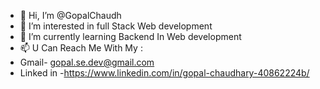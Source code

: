 - 👋 Hi, I’m @GopalChaudh
- 👀 I’m interested in full Stack Web development
- 🌱 I’m currently learning Backend In Web development
- 📫 U Can Reach Me With My :
- Gmail- gopal.se.dev@gmail.com
- Linked in -https://www.linkedin.com/in/gopal-chaudhary-40862224b/

<!---
GopalChaudh/GopalChaudh is a ✨ special ✨ repository because its `README.md` (this file) appears on your GitHub profile.
You can click the Preview link to take a look at your changes.
--->
